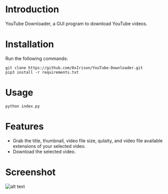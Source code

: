 # Introduction
YouTube Downloader, a GUI program to download YouTube videos.

# Installation
Run the following commands:
```
git clone https://github.com/0xIrison/YouTube-Downloader.git
pip3 install -r requirements.txt
```

# Usage
```
python index.py
```

# Features
- Grab the title, thumbnail, video file size, qulaity, and video file available extensions of your selected video.
- Download the selected video.

# Screenshot
![alt text](https://i.postimg.cc/2yWNhWTn/youtube-downloader.png)
